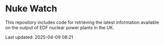 # Nuke Watch

This repository includes code for retrieving the latest information available on the output of EDF nuclear power plants in the UK.

Last updated: 2025-04-09 08:21
